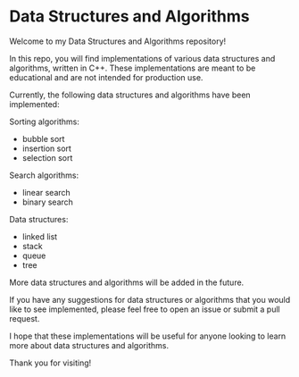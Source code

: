 # Data Structures and Algorithms

Welcome to my Data Structures and Algorithms repository!

In this repo, you will find implementations of various data structures and algorithms, written in C++. These implementations are meant to be educational and are not intended for production use.

Currently, the following data structures and algorithms have been implemented:

Sorting algorithms:

- bubble sort
- insertion sort
- selection sort

Search algorithms:

- linear search
- binary search

Data structures:

- linked list
- stack
- queue
- tree

More data structures and algorithms will be added in the future.

If you have any suggestions for data structures or algorithms that you would like to see implemented, please feel free to open an issue or submit a pull request.

I hope that these implementations will be useful for anyone looking to learn more about data structures and algorithms.

Thank you for visiting!
